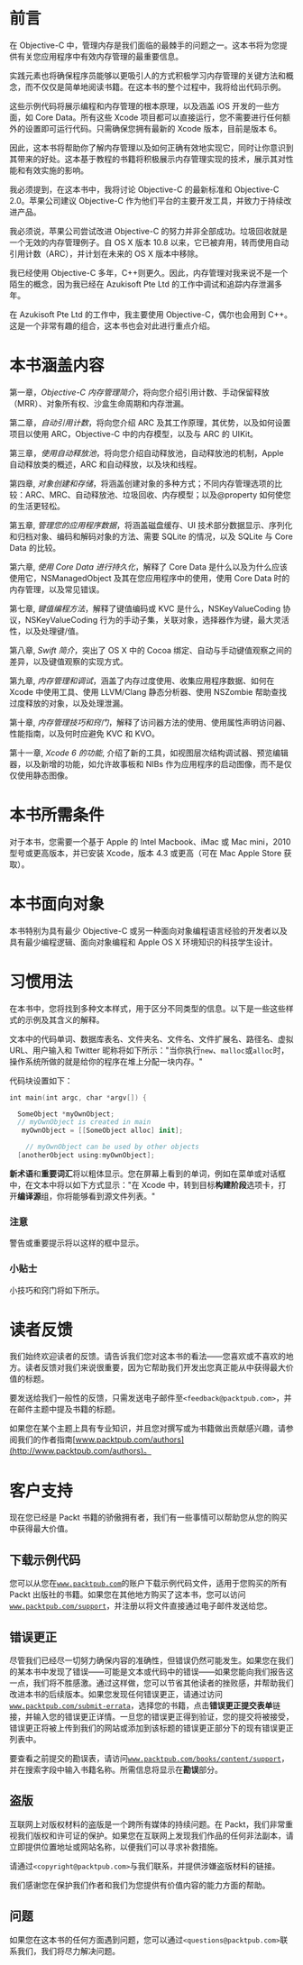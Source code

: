 # 前言

在 Objective-C 中，管理内存是我们面临的最棘手的问题之一。这本书将为您提供有关您应用程序中有效内存管理的最重要信息。

实践元素也将确保程序员能够以更吸引人的方式积极学习内存管理的关键方法和概念，而不仅仅是简单地阅读书籍。在这本书的整个过程中，我将给出代码示例。

这些示例代码将展示编程和内存管理的根本原理，以及涵盖 iOS 开发的一些方面，如 Core Data。所有这些 Xcode 项目都可以直接运行，您不需要进行任何额外的设置即可运行代码。只需确保您拥有最新的 Xcode 版本，目前是版本 6。

因此，这本书将帮助你了解内存管理以及如何正确有效地实现它，同时让你意识到其带来的好处。这本基于教程的书籍将积极展示内存管理实现的技术，展示其对性能和有效实施的影响。

我必须提到，在这本书中，我将讨论 Objective-C 的最新标准和 Objective-C 2.0。苹果公司建议 Objective-C 作为他们平台的主要开发工具，并致力于持续改进产品。

我必须说，苹果公司尝试改进 Objective-C 的努力并非全部成功。垃圾回收就是一个无效的内存管理例子。自 OS X 版本 10.8 以来，它已被弃用，转而使用自动引用计数（ARC），并计划在未来的 OS X 版本中移除。

我已经使用 Objective-C 多年，C++则更久。因此，内存管理对我来说不是一个陌生的概念，因为我已经在 Azukisoft Pte Ltd 的工作中调试和追踪内存泄漏多年。

在 Azukisoft Pte Ltd 的工作中，我主要使用 Objective-C，偶尔也会用到 C++。这是一个非常有趣的组合，这本书也会对此进行重点介绍。

# 本书涵盖内容

第一章，*Objective-C 内存管理简介*，将向您介绍引用计数、手动保留释放（MRR）、对象所有权、沙盒生命周期和内存泄漏。

第二章，*自动引用计数*，将向您介绍 ARC 及其工作原理，其优势，以及如何设置项目以使用 ARC，Objective-C 中的内存模型，以及与 ARC 的 UIKit。

第三章，*使用自动释放池*，将向您介绍自动释放池，自动释放池的机制，Apple 自动释放类的概述，ARC 和自动释放，以及块和线程。

第四章, *对象创建和存储*，将涵盖创建对象的多种方式；不同内存管理选项的比较：ARC、MRC、自动释放池、垃圾回收、内存模型；以及@property 如何使您的生活更轻松。

第五章, *管理您的应用程序数据*，将涵盖磁盘缓存、UI 技术部分数据显示、序列化和归档对象、编码和解码对象的方法、需要 SQLite 的情况，以及 SQLite 与 Core Data 的比较。

第六章, *使用 Core Data 进行持久化*，解释了 Core Data 是什么以及为什么应该使用它，NSManagedObject 及其在您应用程序中的使用，使用 Core Data 时的内存管理，以及常见错误。

第七章, *键值编程方法*，解释了键值编码或 KVC 是什么，NSKeyValueCoding 协议，NSKeyValueCoding 行为的手动子集，关联对象，选择器作为键，最大灵活性，以及处理键/值。

第八章, *Swift 简介*，突出了 OS X 中的 Cocoa 绑定、自动与手动键值观察之间的差异，以及键值观察的实现方式。

第九章, *内存管理和调试*，涵盖了内存过度使用、收集应用程序数据、如何在 Xcode 中使用工具、使用 LLVM/Clang 静态分析器、使用 NSZombie 帮助查找过度释放的对象，以及处理泄漏。

第十章, *内存管理技巧和窍门*，解释了访问器方法的使用、使用属性声明访问器、性能指南，以及何时应避免 KVC 和 KVO。

第十一章, *Xcode 6 的功能*, 介绍了新的工具，如视图层次结构调试器、预览编辑器，以及新增的功能，如允许故事板和 NIBs 作为应用程序的启动图像，而不是仅仅使用静态图像。

# 本书所需条件

对于本书，您需要一个基于 Apple 的 Intel Macbook、iMac 或 Mac mini，2010 型号或更高版本，并已安装 Xcode，版本 4.3 或更高（可在 Mac Apple Store 获取）。

# 本书面向对象

本书特别为具有最少 Objective-C 或另一种面向对象编程语言经验的开发者以及具有最少编程逻辑、面向对象编程和 Apple OS X 环境知识的科技学生设计。

# 习惯用法

在本书中，您将找到多种文本样式，用于区分不同类型的信息。以下是一些这些样式的示例及其含义的解释。

文本中的代码单词、数据库表名、文件夹名、文件名、文件扩展名、路径名、虚拟 URL、用户输入和 Twitter 昵称将如下所示："当你执行`new`、`malloc`或`alloc`时，操作系统所做的就是给你的程序在堆上分配一块内存。"

代码块设置如下：

```swift
int main(int argc, char *argv[]) {

  SomeObject *myOwnObject;
  // myOwnObject is created in main
   myOwnObject = [[SomeObject alloc] init];

    // myOwnObject can be used by other objects
  [anotherObject using:myOwnObject];
```

**新术语**和**重要词汇**将以粗体显示。您在屏幕上看到的单词，例如在菜单或对话框中，在文本中将以如下方式显示："在 Xcode 中，转到目标**构建阶段**选项卡，打开**编译源**组，你将能够看到源文件列表。"

### 注意

警告或重要提示将以这样的框中显示。

### 小贴士

小技巧和窍门将如下所示。

# 读者反馈

我们始终欢迎读者的反馈。请告诉我们您对这本书的看法——您喜欢或不喜欢的地方。读者反馈对我们来说很重要，因为它帮助我们开发出您真正能从中获得最大价值的标题。

要发送给我们一般性的反馈，只需发送电子邮件至`<feedback@packtpub.com>`，并在邮件主题中提及书籍的标题。

如果您在某个主题上具有专业知识，并且您对撰写或为书籍做出贡献感兴趣，请参阅我们的作者指南[www.packtpub.com/authors](http://www.packtpub.com/authors)。

# 客户支持

现在您已经是 Packt 书籍的骄傲拥有者，我们有一些事情可以帮助您从您的购买中获得最大价值。

## 下载示例代码

您可以从您在[`www.packtpub.com`](http://www.packtpub.com)的账户下载示例代码文件，适用于您购买的所有 Packt 出版社的书籍。如果您在其他地方购买了这本书，您可以访问[`www.packtpub.com/support`](http://www.packtpub.com/support)，并注册以将文件直接通过电子邮件发送给您。

## 错误更正

尽管我们已经尽一切努力确保内容的准确性，但错误仍然可能发生。如果您在我们的某本书中发现了错误——可能是文本或代码中的错误——如果您能向我们报告这一点，我们将不胜感激。通过这样做，您可以节省其他读者的挫败感，并帮助我们改进本书的后续版本。如果您发现任何错误更正，请通过访问[`www.packtpub.com/submit-errata`](http://www.packtpub.com/submit-errata)，选择您的书籍，点击**错误更正提交表单**链接，并输入您的错误更正详情。一旦您的错误更正得到验证，您的提交将被接受，错误更正将被上传到我们的网站或添加到该标题的错误更正部分下的现有错误更正列表中。

要查看之前提交的勘误表，请访问[`www.packtpub.com/books/content/support`](https://www.packtpub.com/books/content/support)，并在搜索字段中输入书籍名称。所需信息将显示在**勘误**部分。

## 盗版

互联网上对版权材料的盗版是一个跨所有媒体的持续问题。在 Packt，我们非常重视我们版权和许可证的保护。如果您在互联网上发现我们作品的任何非法副本，请立即提供位置地址或网站名称，以便我们可以寻求补救措施。

请通过`<copyright@packtpub.com>`与我们联系，并提供涉嫌盗版材料的链接。

我们感谢您在保护我们作者和我们为您提供有价值内容的能力方面的帮助。

## 问题

如果您在这本书的任何方面遇到问题，您可以通过`<questions@packtpub.com>`联系我们，我们将尽力解决问题。
